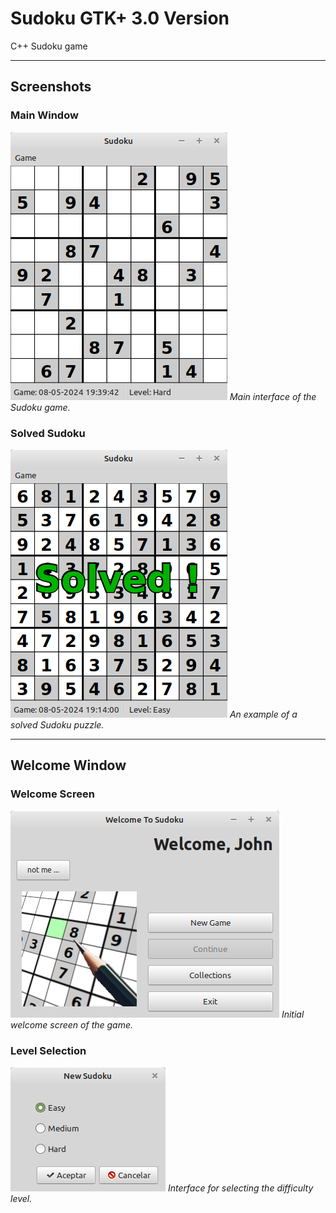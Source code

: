 # Sudoku GTK+ 3.0 Version
C++ Sudoku game

---

## Screenshots

### Main Window
![Main Window](./res/main-window.png)
*Main interface of the Sudoku game.*

### Solved Sudoku
![Solved Sudoku](./res/solved.png)
*An example of a solved Sudoku puzzle.*

---

## Welcome Window

### Welcome Screen
![Welcome Window](./res/welcome-window.png)
*Initial welcome screen of the game.*

### Level Selection
![Level Select](./res/level-select.png)
*Interface for selecting the difficulty level.*